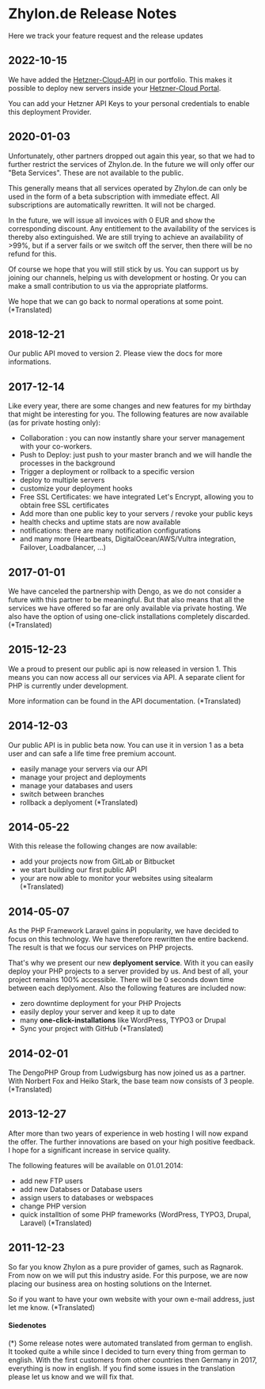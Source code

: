 # Zhylon.de Release Notes
Here we track your feature request and the release updates

## 2022-10-15
We have added the [Hetzner-Cloud-API](https://docs.hetzner.cloud) in our portfolio.
This makes it possible to deploy new servers inside your [Hetzner-Cloud Portal](https://hetzner-cloud.de/).

You can add your Hetzner API Keys to your personal credentials to enable this deployment Provider.

## 2020-01-03
Unfortunately, other partners dropped out again this year, so that we had to further restrict the services of Zhylon.de.
In the future we will only offer our "Beta Services". These are not available to the public.

This generally means that all services operated by Zhylon.de can only be used in the form of a beta subscription with immediate effect. All subscriptions are automatically rewritten. It will not be charged.

In the future, we will issue all invoices with 0 EUR and show the corresponding discount.
Any entitlement to the availability of the services is thereby also extinguished. We are still trying to achieve an availability of >99%, but if a server fails or we switch off the server, then there will be no refund for this.

Of course we hope that you will still stick by us. You can support us by joining our channels, helping us with development or hosting. Or you can make a small contribution to us via the appropriate platforms.

We hope that we can go back to normal operations at some point.
(*Translated)

## 2018-12-21
Our public API moved to version 2. Please view the docs for more informations.

## 2017-12-14
Like every year, there are some changes and new features for my birthday that
might be interesting for you. The following features are now available
(as for private hosting only):
- Collaboration : you can now instantly share your server management with your
co-workers.
- Push to Deploy: just push to your master branch and we will handle the processes
in the background
- Trigger a deployment or rollback to a specific version
- deploy to multiple servers
- customize your deployment hooks
- Free SSL Certificates: we have integrated Let's Encrypt, allowing you to
obtain free SSL certificates
- Add more than one public key to your servers / revoke your public keys
- health checks and uptime stats are now available
- notifications: there are many notification configurations
- and many more (Heartbeats, DigitalOcean/AWS/Vultra integration, Failover, Loadbalancer, ...)

## 2017-01-01
We have canceled the partnership with Dengo, as we do not consider a future with
this partner to be meaningful.
But that also means that all the services we have offered so far are only
available via private hosting.
We also have the option of using one-click installations completely discarded.
(*Translated)

## 2015-12-23
We a proud to present our public api is now released in version 1. This means
you can now access all our services via API. A separate client for PHP is
currently under development.

More information can be found in the API documentation.
(*Translated)

## 2014-12-03
Our public API is in public beta now. You can use it in version 1 as a beta user
and can safe a life time free premium account.
- easily manage your servers via our API
- manage your project and deployments
- manage your databases and users
- switch between branches
- rollback a deplyoment
(*Translated)

## 2014-05-22
With this release the following changes are now available:
- add your projects now from GitLab or Bitbucket
- we start building our first public API
- your are now able to monitor your websites using sitealarm
(*Translated)

## 2014-05-07
As the PHP Framework Laravel gains in popularity, we have decided to focus on
this technology. We have therefore rewritten the entire backend. The result is
that we focus our services on PHP projects.

That's why we present our new **deplyoment service**. With it you can easily
deploy your PHP projects to a server provided by us. And best of all, your
project remains 100% accessible. There will be 0 seconds down time between each
deplyoment. Also the following features are included now:
- zero downtime deployment for your PHP Projects
- easily deploy your server and keep it up to date
- many **one-click-installations** like WordPress, TYPO3 or Drupal
- Sync your project with GitHub
(*Translated)

## 2014-02-01
The DengoPHP Group from Ludwigsburg has now joined us as a partner.
With Norbert Fox and Heiko Stark, the base team now consists of 3 people.
(*Translated)

## 2013-12-27
After more than two years of experience in web hosting I will now expand the
offer. The further innovations are based on your high positive feedback.
I hope for a significant increase in service quality.

The following features will be available on 01.01.2014:
- add new FTP users
- add new Databses or Database users
- assign users to databases or webspaces
- change PHP version
- quick installtion of some PHP frameworks (WordPress, TYPO3, Drupal, Laravel)
(*Translated)

## 2011-12-23
So far you know Zhylon as a pure provider of games, such as Ragnarok. From now
on we will put this industry aside.
For this purpose, we are now placing our business area on hosting solutions on
the Internet.

So if you want to have your own website with your own e-mail address, just let
me know. (*Translated)



#### Siedenotes
(*) Some release notes were automated translated from german to english.
It tooked quite a while since I decided to turn every thing from german to
english. With the first customers from other countries then Germany in 2017,
everything is now in english. If you find some issues in the translation please
let us know and we will fix that. 

